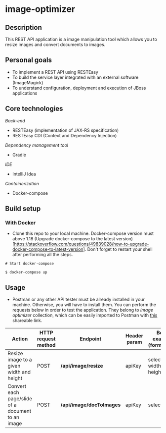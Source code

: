 # image-optimizer

## Description

This REST API application is a image manipulation tool which allows you to resize images and convert documents to images.

## Personal goals

- To implement a REST API using RESTEasy
- To build the service layer integrated with an external software (ImageMagick)
- To understand configuration, deployment and execution of JBoss applications

## Core technologies

*Back-end*
- RESTEasy (implementation of JAX-RS specification)
- RESTEasy CDI (Context and Dependency Injection)

*Dependency management tool*
- Gradle

*IDE*
- IntellIJ Idea

*Containerization*
- Docker-compose

## Build setup

### With Docker

- Clone this repo to your local machine. Docker-compose version must above 1.18 (Upgrade docker-compose to the latest version)[https://stackoverflow.com/questions/49839028/how-to-upgrade-docker-compose-to-latest-version]. Don't forget to restart your shell after performing all the steps.
```
# Start docker-compose

$ docker-compose up
```


## Usage

- Postman or any other API tester must be already installed in your machine. Otherwise, you will have to install them. You can perform the requests below in order to test the application. They belong to *Image optimizer* collection, which can be easily imported to Postman with [this](https://www.getpostman.com/collections/f4b461a677e6d06ae204) shareable link. 

| Action | HTTP request method | Endpoint | Header param | Body example (form-data) |
| ------------- | ------------- | ------------- | ------------- | ------------- |
| Resize image to a given width and height | POST  | **/api/image/resize** | apiKey | selectedFile, width, height |
| Convert each page/slide of a document to an image | POST  | **/api/image/docToImages** | apiKey | selectedFile |


